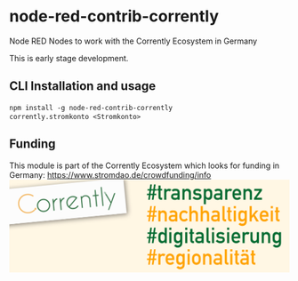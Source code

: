 # node-red-contrib-corrently
Node RED Nodes to work with the Corrently Ecosystem in Germany

This is early stage development.

## CLI Installation and usage

```shell
npm install -g node-red-contrib-corrently
corrently.stromkonto <Stromkonto>
```

## Funding
This module is part of the Corrently Ecosystem which looks for funding in Germany:  https://www.stromdao.de/crowdfunding/info
![STROMDAO - Corrently Crowdfunding](./images/funding.jpg)
